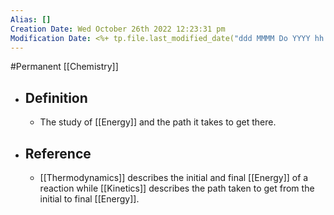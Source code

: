```yaml
---
Alias: []
Creation Date: Wed October 26th 2022 12:23:31 pm 
Modification Date: <%+ tp.file.last_modified_date("ddd MMMM Do YYYY hh:mm:ss a") %>
---
```

#Permanent [[Chemistry]]

- ## Definition
	- The study of [[Energy]] and the path it takes to get there.
- ## Reference
	- [[Thermodynamics]] describes the initial and final [[Energy]] of a reaction while [[Kinetics]] describes the path taken to get from the initial to final [[Energy]].